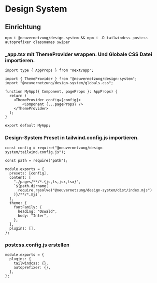 # Design System

## Einrichtung

```
npm i @neuvernetzung/design-system && npm i -D tailwindcss postcss autoprefixer classnames swiper
```

### \_app.tsx mit ThemeProvider wrappen. Und Globale CSS Datei importieren.

```
import type { AppProps } from "next/app";

import { ThemeProvider } from "@neuvernetzung/design-system";
import "@neuvernetzung/design-system/globals.css";

function MyApp({ Component, pageProps }: AppProps) {
  return (
    <ThemeProvider config={config}>
        <Component {...pageProps} />
    </ThemeProvider>
  );
}

export default MyApp;

```

### Design-System Preset in tailwind.config.js importieren.

```
const config = require("@neuvernetzung/design-system/tailwind.config.js");

const path = require("path");

module.exports = {
  presets: [config],
  content: [
    "./pages/**/*.{js,ts,jsx,tsx}",
    `${path.dirname(
      require.resolve("@neuvernetzung/design-system/dist/index.mjs")
    )}/**/*.mjs`,
  ],
  theme: {
    fontFamily: {
      heading: "Oswald",
      body: "Inter",
    },
  },
  plugins: [],
};
```

### postcss.config.js erstellen

```
module.exports = {
  plugins: {
    tailwindcss: {},
    autoprefixer: {},
  },
};
```
